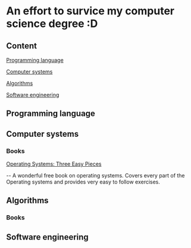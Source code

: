 # An effort to survice my computer science degree :D

## Content

[Programming language](#Programming-language)

[Computer systems](#Computer-systems)

[Algorithms](#Algorithms)

[Software engineering](#Software-engineering)

## Programming language

## Computer systems

### Books

[Operating Systems: Three Easy Pieces](http://pages.cs.wisc.edu/~remzi/OSTEP/)

-- A wonderful free book on operating systems. Covers every part of the Operating
systems and provides very easy to follow exercises.

## Algorithms

### Books


## Software engineering
